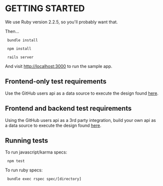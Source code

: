 # GETTING STARTED

We use Ruby version 2.2.5, so you'll probably want that.

Then...

     bundle install

     npm install

     rails server

And visit [http://localhost:3000](http://localhost:3000/) to run the sample app.

## Frontend-only test requirements

Use the GitHub users api as a data source to execute the design found [here](https://projects.invisionapp.com/share/BK9D8C7RA#/screens/205900875_TestApp_1).

## Frontend and backend test requirements

Using the GitHub users api as a 3rd party integration, build your own api as a data source to execute the design found [here](https://projects.invisionapp.com/share/BK9D8C7RA#/screens/205900875_TestApp_1).

## Running tests

To run javascript/karma specs:

     npm test

To run ruby specs:

     bundle exec rspec spec/[directory]
